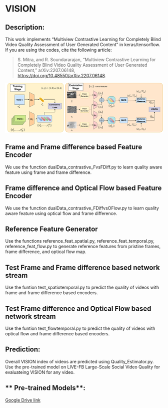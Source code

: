 # VISION
## Description:

This work implements “Multiview Contrastive Learning for Completely Blind Video
Quality Assessment of User Generated Content” in keras/tensorflow. If you are using the codes, cite the following article:

>S. Mitra, and R. Soundararajan, “Multiview Contrastive Learning for Completely Blind Video Quality Assessment of User Generated Content,” 	arXiv:2207.06148, https://doi.org/10.48550/arXiv.2207.06148.
 
![VISION](https://github.com/Shankhanil006/VISION/blob/main/cmc_final%20(1).png?raw=true)

## Frame and Frame difference based Feature Encoder
We use the function dualData_contrastive_FvsFDiff.py to learn quality aware feature using frame and frame difference.

## Frame difference and Optical Flow based Feature Encoder
We use the function dualData_contrastive_FDiffvsOFlow.py to learn quality aware feature using optical flow and frame difference.
## Reference Feature Generator
Use the functions reference_feat_spatial.py, reference_feat_temporal.py, reference_feat_flow.py to generate reference features from pristine frames, frame difference, and optical flow map.

## Test Frame and Frame difference based network stream
Use the funtion test_spatiotemporal.py to predict the quality of videos with frame and frame difference based encoders.

## Test Frame difference and Optical Flow based network stream
Use the funtion test_flowtemporal.py to predict the quality of videos with optical flow and frame difference based encoders.

## **Prediction**:
Overall VISION index of videos are predicted using Quality_Estimator.py. Use the pre-trained model on LIVE-FB Large-Scale Social Video Quality for evaluateing VISION for any video.

## ** Pre-trained Models**:
[Google Drive link](https://drive.google.com/drive/folders/1TgWrM74Yo2Fg5kDnKRQJdKvytmQwWYvG?usp=sharing)

